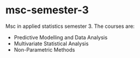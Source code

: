 # msc-semester-3
Msc in applied statistics semester 3.
The courses are:
* Predictive Modelling and Data Analysis
* Multivariate Statistical Analysis
* Non-Parametric Methods
